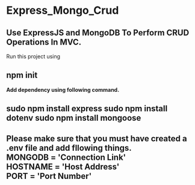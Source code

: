 # Express_Mongo_Crud
Use ExpressJS and MongoDB To Perform CRUD Operations In MVC.
-------------------------------------------------------------------------------------------------------------------------------
Run this project using

<strong>npm init</strog>
-------------------------------------------------------------------------------------------------------------------------------
Add dependency using following command.

<stong>sudo npm install express</stong>
<stong>sudo npm install dotenv</stong>
<stong>sudo npm install mongoose</stong>
-------------------------------------------------------------------------------------------------------------------------------
Please make sure that you must have created a .env file and add fllowing things.
<br/>
<strong>MONGODB = 'Connection Link'</strong>
<br/>
<strong>HOSTNAME = 'Host Address'</strong>
<br/>
<strong>PORT = 'Port Number'</strong>
-------------------------------------------------------------------------------------------------------------------------------
